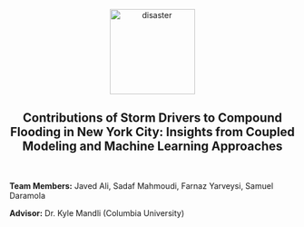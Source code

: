 <p align="center">
    <img src="https://github.com/javedali99/si2023-compound-flooding/assets/15319503/f2a06762-adfa-44e2-a9c0-67504b982e1b" alt="disaster" width="150" height="150">
  </a>
  <h2 align="center">Contributions of Storm Drivers to Compound Flooding in New York City: Insights from Coupled Modeling and Machine Learning Approaches</h2>
</p>

<br>

**Team Members:** Javed Ali, Sadaf Mahmoudi, Farnaz Yarveysi, Samuel Daramola 

**Advisor:** Dr. Kyle Mandli (Columbia University)
